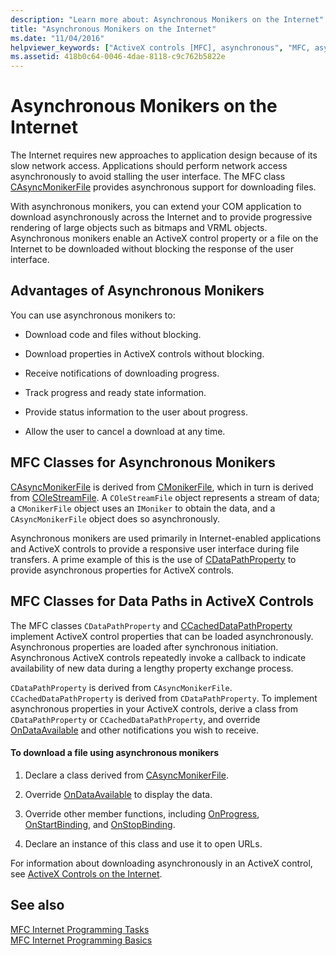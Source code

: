 ```yaml
---
description: "Learn more about: Asynchronous Monikers on the Internet"
title: "Asynchronous Monikers on the Internet"
ms.date: "11/04/2016"
helpviewer_keywords: ["ActiveX controls [MFC], asynchronous", "MFC, asynchronous monikers", "asynchronous monikers [MFC]", "Web applications [MFC], asynchronous", "downloading Internet resources and asynchronous monikers", "optimization [MFC], asynchronous downloading across Internet", "Internet [MFC], asynchronous downloading"]
ms.assetid: 418b0c64-0046-4dae-8118-c9c762b5822e
---
```

# Asynchronous Monikers on the Internet

The Internet requires new approaches to application design because of its slow network access. Applications should perform network access asynchronously to avoid stalling the user interface. The MFC class [CAsyncMonikerFile](reference/casyncmonikerfile-class.md) provides asynchronous support for downloading files.

With asynchronous monikers, you can extend your COM application to download asynchronously across the Internet and to provide progressive rendering of large objects such as bitmaps and VRML objects. Asynchronous monikers enable an ActiveX control property or a file on the Internet to be downloaded without blocking the response of the user interface.

## Advantages of Asynchronous Monikers

You can use asynchronous monikers to:

- Download code and files without blocking.

- Download properties in ActiveX controls without blocking.

- Receive notifications of downloading progress.

- Track progress and ready state information.

- Provide status information to the user about progress.

- Allow the user to cancel a download at any time.

## MFC Classes for Asynchronous Monikers

[CAsyncMonikerFile](reference/casyncmonikerfile-class.md) is derived from [CMonikerFile](reference/cmonikerfile-class.md), which in turn is derived from [COleStreamFile](reference/colestreamfile-class.md). A `COleStreamFile` object represents a stream of data; a `CMonikerFile` object uses an `IMoniker` to obtain the data, and a `CAsyncMonikerFile` object does so asynchronously.

Asynchronous monikers are used primarily in Internet-enabled applications and ActiveX controls to provide a responsive user interface during file transfers. A prime example of this is the use of [CDataPathProperty](reference/cdatapathproperty-class.md) to provide asynchronous properties for ActiveX controls.

## MFC Classes for Data Paths in ActiveX Controls

The MFC classes `CDataPathProperty` and [CCachedDataPathProperty](reference/ccacheddatapathproperty-class.md) implement ActiveX control properties that can be loaded asynchronously. Asynchronous properties are loaded after synchronous initiation. Asynchronous ActiveX controls repeatedly invoke a callback to indicate availability of new data during a lengthy property exchange process.

`CDataPathProperty` is derived from `CAsyncMonikerFile`. `CCachedDataPathProperty` is derived from `CDataPathProperty`. To implement asynchronous properties in your ActiveX controls, derive a class from `CDataPathProperty` or `CCachedDataPathProperty`, and override [OnDataAvailable](reference/casyncmonikerfile-class.md#ondataavailable) and other notifications you wish to receive.

#### To download a file using asynchronous monikers

1. Declare a class derived from [CAsyncMonikerFile](reference/casyncmonikerfile-class.md).

1. Override [OnDataAvailable](reference/casyncmonikerfile-class.md#ondataavailable) to display the data.

1. Override other member functions, including [OnProgress](reference/casyncmonikerfile-class.md#onprogress), [OnStartBinding](reference/casyncmonikerfile-class.md#onstartbinding), and [OnStopBinding](reference/casyncmonikerfile-class.md#onstopbinding).

1. Declare an instance of this class and use it to open URLs.

For information about downloading asynchronously in an ActiveX control, see [ActiveX Controls on the Internet](activex-controls-on-the-internet.md).

## See also

[MFC Internet Programming Tasks](mfc-internet-programming-tasks.md)<br/>
[MFC Internet Programming Basics](mfc-internet-programming-basics.md)
